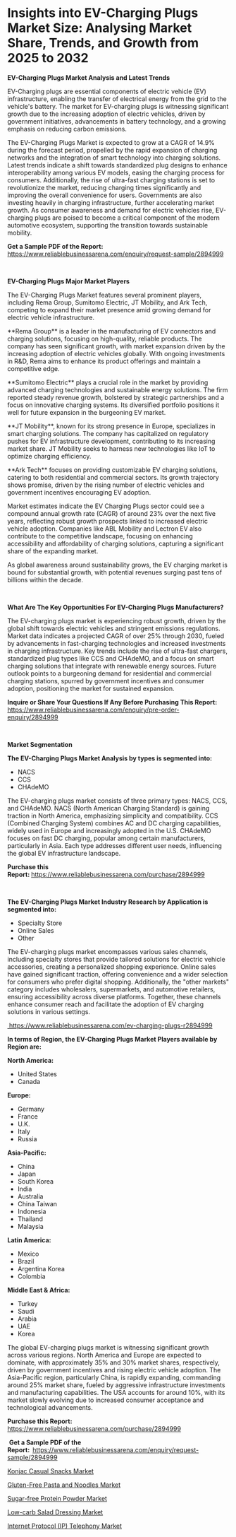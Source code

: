 <p><h1>Insights into EV-Charging Plugs Market Size: Analysing Market Share, Trends, and Growth from 2025 to 2032</h1></p><p><strong>EV-Charging Plugs Market Analysis and Latest Trends</strong></p>
<p><p>EV-Charging plugs are essential components of electric vehicle (EV) infrastructure, enabling the transfer of electrical energy from the grid to the vehicle's battery. The market for EV-charging plugs is witnessing significant growth due to the increasing adoption of electric vehicles, driven by government initiatives, advancements in battery technology, and a growing emphasis on reducing carbon emissions. </p><p>The EV-Charging Plugs Market is expected to grow at a CAGR of 14.9% during the forecast period, propelled by the rapid expansion of charging networks and the integration of smart technology into charging solutions. Latest trends indicate a shift towards standardized plug designs to enhance interoperability among various EV models, easing the charging process for consumers. Additionally, the rise of ultra-fast charging stations is set to revolutionize the market, reducing charging times significantly and improving the overall convenience for users. Governments are also investing heavily in charging infrastructure, further accelerating market growth. As consumer awareness and demand for electric vehicles rise, EV-charging plugs are poised to become a critical component of the modern automotive ecosystem, supporting the transition towards sustainable mobility.</p></p>
<p><strong>Get a Sample PDF of the Report:&nbsp;</strong> <a href="https://www.reliablebusinessarena.com/enquiry/request-sample/2894999?utm_campaign=3254&utm_medium=2&utm_source=Github&utm_content=ia&utm_term=15032025&utm_id=ev-charging-plugs">https://www.reliablebusinessarena.com/enquiry/request-sample/2894999</a></p>
<p>&nbsp;</p>
<p><strong>EV-Charging Plugs Major Market Players</strong></p>
<p><p>The EV-Charging Plugs Market features several prominent players, including Rema Group, Sumitomo Electric, JT Mobility, and Ark Tech, competing to expand their market presence amid growing demand for electric vehicle infrastructure.</p><p>**Rema Group** is a leader in the manufacturing of EV connectors and charging solutions, focusing on high-quality, reliable products. The company has seen significant growth, with market expansion driven by the increasing adoption of electric vehicles globally. With ongoing investments in R&D, Rema aims to enhance its product offerings and maintain a competitive edge.</p><p>**Sumitomo Electric** plays a crucial role in the market by providing advanced charging technologies and sustainable energy solutions. The firm reported steady revenue growth, bolstered by strategic partnerships and a focus on innovative charging systems. Its diversified portfolio positions it well for future expansion in the burgeoning EV market.</p><p>**JT Mobility**, known for its strong presence in Europe, specializes in smart charging solutions. The company has capitalized on regulatory pushes for EV infrastructure development, contributing to its increasing market share. JT Mobility seeks to harness new technologies like IoT to optimize charging efficiency.</p><p>**Ark Tech** focuses on providing customizable EV charging solutions, catering to both residential and commercial sectors. Its growth trajectory shows promise, driven by the rising number of electric vehicles and government incentives encouraging EV adoption. </p><p>Market estimates indicate the EV Charging Plugs sector could see a compound annual growth rate (CAGR) of around 23% over the next five years, reflecting robust growth prospects linked to increased electric vehicle adoption. Companies like ABL Mobility and Lectron EV also contribute to the competitive landscape, focusing on enhancing accessibility and affordability of charging solutions, capturing a significant share of the expanding market. </p><p>As global awareness around sustainability grows, the EV charging market is bound for substantial growth, with potential revenues surging past tens of billions within the decade.</p></p>
<p>&nbsp;</p>
<p><strong>What Are The Key Opportunities For EV-Charging Plugs Manufacturers?</strong></p>
<p><p>The EV-charging plugs market is experiencing robust growth, driven by the global shift towards electric vehicles and stringent emissions regulations. Market data indicates a projected CAGR of over 25% through 2030, fueled by advancements in fast-charging technologies and increased investments in charging infrastructure. Key trends include the rise of ultra-fast chargers, standardized plug types like CCS and CHAdeMO, and a focus on smart charging solutions that integrate with renewable energy sources. Future outlook points to a burgeoning demand for residential and commercial charging stations, spurred by government incentives and consumer adoption, positioning the market for sustained expansion.</p></p>
<p><strong>Inquire or Share Your Questions If Any Before Purchasing This Report:</strong> <a href="https://www.reliablebusinessarena.com/enquiry/pre-order-enquiry/2894999?utm_campaign=3254&utm_medium=2&utm_source=Github&utm_content=ia&utm_term=15032025&utm_id=ev-charging-plugs">https://www.reliablebusinessarena.com/enquiry/pre-order-enquiry/2894999</a></p>
<p>&nbsp;</p>
<p><strong>Market Segmentation</strong></p>
<p><strong>The EV-Charging Plugs Market Analysis by types is segmented into:</strong></p>
<p><ul><li>NACS</li><li>CCS</li><li>CHAdeMO</li></ul></p>
<p><p>The EV-charging plugs market consists of three primary types: NACS, CCS, and CHAdeMO. NACS (North American Charging Standard) is gaining traction in North America, emphasizing simplicity and compatibility. CCS (Combined Charging System) combines AC and DC charging capabilities, widely used in Europe and increasingly adopted in the U.S. CHAdeMO focuses on fast DC charging, popular among certain manufacturers, particularly in Asia. Each type addresses different user needs, influencing the global EV infrastructure landscape.</p></p>
<p><strong>Purchase this Report:&nbsp;</strong><a href="https://www.reliablebusinessarena.com/purchase/2894999?utm_campaign=3254&utm_medium=2&utm_source=Github&utm_content=ia&utm_term=15032025&utm_id=ev-charging-plugs">https://www.reliablebusinessarena.com/purchase/2894999</a></p>
<p>&nbsp;</p>
<p><strong>The EV-Charging Plugs Market Industry Research by Application is segmented into:</strong></p>
<p><ul><li>Specialty Store</li><li>Online Sales</li><li>Other</li></ul></p>
<p><p>The EV-charging plugs market encompasses various sales channels, including specialty stores that provide tailored solutions for electric vehicle accessories, creating a personalized shopping experience. Online sales have gained significant traction, offering convenience and a wider selection for consumers who prefer digital shopping. Additionally, the "other markets" category includes wholesalers, supermarkets, and automotive retailers, ensuring accessibility across diverse platforms. Together, these channels enhance consumer reach and facilitate the adoption of EV charging solutions in various settings.</p></p>
<p><a href="https://www.reliablebusinessarena.com/ev-charging-plugs-r2894999?utm_campaign=3254&utm_medium=2&utm_source=Github&utm_content=ia&utm_term=15032025&utm_id=ev-charging-plugs">&nbsp;https://www.reliablebusinessarena.com/ev-charging-plugs-r2894999</a></p>
<p><strong>In terms of Region, the EV-Charging Plugs Market Players available by Region are:</strong></p>
<p>
    <p> <strong> North America: </strong>
        <ul>
            <li>United States</li>
            <li>Canada</li>
        </ul>
        </p> 
    <p> <strong> Europe: </strong>
        <ul>
            <li>Germany</li>
            <li>France</li>
            <li>U.K.</li>
            <li>Italy</li>
            <li>Russia</li>
        </ul>
        </p> 
    <p> <strong> Asia-Pacific: </strong>
        <ul>
            <li>China</li>
            <li>Japan</li>
            <li>South Korea</li>
            <li>India</li>
            <li>Australia</li>
            <li>China Taiwan</li>
            <li>Indonesia</li>
            <li>Thailand</li>
            <li>Malaysia</li>
        </ul>
        </p> 
    <p> <strong> Latin America: </strong>
        <ul>
            <li>Mexico</li>
            <li>Brazil</li>
            <li>Argentina Korea</li>
            <li>Colombia</li>
        </ul>
        </p> 
    <p> <strong> Middle East & Africa: </strong>
        <ul>
            <li>Turkey</li>
            <li>Saudi</li>
            <li>Arabia</li>
            <li>UAE</li>
            <li>Korea</li>
        </ul>
    </p>
    </p>
<p><p>The global EV-charging plugs market is witnessing significant growth across various regions. North America and Europe are expected to dominate, with approximately 35% and 30% market shares, respectively, driven by government incentives and rising electric vehicle adoption. The Asia-Pacific region, particularly China, is rapidly expanding, commanding around 25% market share, fueled by aggressive infrastructure investments and manufacturing capabilities. The USA accounts for around 10%, with its market slowly evolving due to increased consumer acceptance and technological advancements.</p></p>
<p><strong>Purchase this Report: </strong><a href="https://www.reliablebusinessarena.com/purchase/2894999?utm_campaign=3254&utm_medium=2&utm_source=Github&utm_content=ia&utm_term=15032025&utm_id=ev-charging-plugs">https://www.reliablebusinessarena.com/purchase/2894999</a></p>
<p>&nbsp;<strong>Get a Sample PDF of the Report:&nbsp;&nbsp;</strong><a href="https://www.reliablebusinessarena.com/enquiry/request-sample/2894999?utm_campaign=3254&utm_medium=2&utm_source=Github&utm_content=ia&utm_term=15032025&utm_id=ev-charging-plugs">https://www.reliablebusinessarena.com/enquiry/request-sample/2894999</a></p>
<p><strong></strong></p>
<p><p><a href="https://github.com/shirlantosx7/Market-Research-Report-List-1/blob/main/konjac-casual-snacks-market.md?utm_campaign=3254&utm_medium=2&utm_source=Github&utm_content=ia&utm_term=15032025&utm_id=ev-charging-plugs">Konjac Casual Snacks Market</a></p><p><a href="https://www.linkedin.com/pulse/comprehensive-study-gluten-free-pasta-noodlesmarket-segmentation-xwbge?utm_campaign=3254&utm_medium=2&utm_source=Github&utm_content=ia&utm_term=15032025&utm_id=ev-charging-plugs">Gluten-Free Pasta and Noodles Market</a></p><p><a href="https://www.linkedin.com/pulse/exploring-growth-opportunities-sugar-free-protein-powder-iafoc?utm_campaign=3254&utm_medium=2&utm_source=Github&utm_content=ia&utm_term=15032025&utm_id=ev-charging-plugs">Sugar-free Protein Powder Market</a></p><p><a href="https://www.linkedin.com/pulse/global-low-carb-salad-dressing-market-research-report-forecasted-zpkqf?utm_campaign=3254&utm_medium=2&utm_source=Github&utm_content=ia&utm_term=15032025&utm_id=ev-charging-plugs">Low-carb Salad Dressing Market</a></p><p><a href="https://www.linkedin.com/pulse/insights-internet-protocol-ip-telephony-market-players-size-geographical-j2lke?utm_campaign=3254&utm_medium=2&utm_source=Github&utm_content=ia&utm_term=15032025&utm_id=ev-charging-plugs">Internet Protocol (IP) Telephony Market</a></p></p>